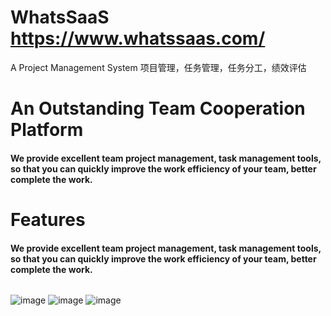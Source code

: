 # WhatsSaaS https://www.whatssaas.com/
A Project Management System 项目管理，任务管理，任务分工，绩效评估
# An Outstanding Team Cooperation Platform
#### We provide excellent team project management, task management tools, so that you can quickly improve the work efficiency of your team, better complete the work. <h6>

# Features
#### We provide excellent team project management, task management tools, so that you can quickly improve the work efficiency of your team, better complete the work. <h6>
![image](https://user-images.githubusercontent.com/6198491/132445134-b8ab42b2-21c0-41f9-a48b-582f1e564fcc.png)
![image](https://user-images.githubusercontent.com/6198491/132445178-96fa2e02-b447-4f63-9ddd-9699b2c2484f.png)
![image](https://user-images.githubusercontent.com/6198491/132445196-f13834f1-89a7-4750-9747-de75466c1df3.png)








